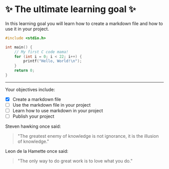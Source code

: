 # ✨ The ultimate learning goal ✨

In this learning goal you will learn how to create a markdown file and how to use it in your project.

```c
#include <stdio.h>

int main() {
    // My first C code mama!
    for (int i = 0; i < 22; i++) {
        printf("Hello, World!\n");
    }
    return 0;
}
```

---

Your objectives include:
- [x] Create a markdown file
- [ ] Use the markdown file in your project
- [ ] Learn how to use markdown in your project
- [ ] Publish your project

Steven hawking once said:
> "The greatest enemy of knowledge is not ignorance, it is the illusion of knowledge."

Leon de la Hamette once said:
> "The only way to do great work is to love what you do."
